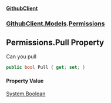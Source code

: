 #### [GithubClient](index 'index')
### [GithubClient.Models](GithubClient.Models 'GithubClient.Models').[Permissions](GithubClient.Models.Permissions 'GithubClient.Models.Permissions')

## Permissions.Pull Property

Can you pull

```csharp
public bool Pull { get; set; }
```

#### Property Value
[System.Boolean](https://docs.microsoft.com/en-us/dotnet/api/System.Boolean 'System.Boolean')